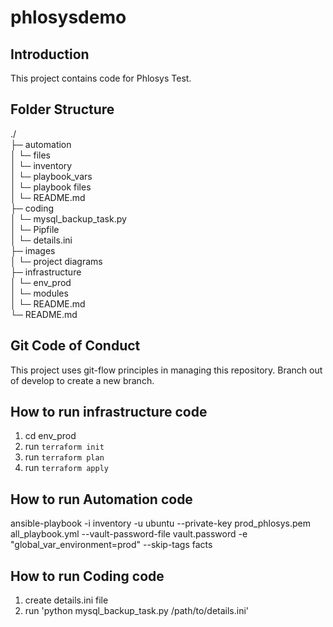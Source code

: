 # phlosysdemo
## Introduction
This project contains code for Phlosys Test.

## Folder Structure
./ <br>
├─ automation <br>
│ └─ files <br>
│ └─ inventory <br>
│ └─ playbook_vars <br>
│ └─ playbook files <br>
│ └─ README.md <br>
├─ coding <br>
│ └─ mysql_backup_task.py <br>
│ └─ Pipfile <br>
│ └─ details.ini <br>
├─ images <br>
│ └─ project diagrams <br>
├─ infrastructure <br>
│ └─ env_prod <br>
│ └─ modules <br>
│ └─ README.md <br>
└─ README.md

## Git Code of Conduct
This project uses git-flow principles in managing this repository.
Branch out of develop to create a new branch.

## How to run infrastructure code
1. cd env_prod
2. run `terraform init`
3. run `terraform plan`
4. run  `terraform apply`

## How to run Automation code
ansible-playbook -i inventory -u ubuntu --private-key prod_phlosys.pem all_playbook.yml --vault-password-file vault.password -e "global_var_environment=prod"  --skip-tags facts

## How to run Coding code
1. create details.ini file
2. run 'python mysql_backup_task.py /path/to/details.ini'
